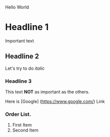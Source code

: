Hello World

# Headline 1
Important text

## Headline 2
Let's try to do *italic*

### Headline 3
This text **NOT** as important as the others. 

Here is [Google] (https://www.google.com/) Link

### Order List.
1. First Item
2. Second Item

